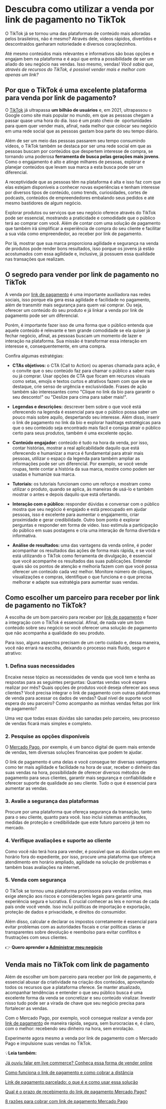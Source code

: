 # Descubra como utilizar a venda por link de pagamento no TikTok

O TikTok já se tornou uma das plataformas de conteúdo mais adoradas pelos brasileiros, não é mesmo? Através dele, vídeos rápidos, divertidos e descontraídos ganharam notoriedade e diversos coraçõezinhos.

Até mesmo conteúdos mais relevantes e informativos são boas opções e engajam bem na plataforma e é aqui que entra a possibilidade de ser um aliado do seu negócio nas vendas. Isso mesmo, vendas! *Você sabia que, através de recursos do TikTok, é possível vender mais e melhor com apenas um link?*

## **Por que o TikTok é uma excelente plataforma para venda por link de pagamento?**

O [TikTok](https://meubolso.mercadopago.com.br/tiktok-e-reels-saiba-como-usar-as-ferramentas-para-aumentar-as-vendas) já ultrapassa **um bilhão de usuários** e, em 2021, ultrapassou o Google como site mais popular no mundo, em que as pessoas chegam a passar quase uma hora do dia. Isso é um prato cheio de  oportunidades para quem quer vender mais, afinal, nada melhor que colocar seu negócio em uma rede social que as pessoas gastam boa parte do seu tempo diário.

Além de ser um meio das pessoas passarem seu tempo consumindo vídeos, o TikTok também se destaca por ser uma rede social em que as pessoas buscam por conteúdos que despertem interesse de compra, se tornando uma poderosa **ferramenta de busca pelas gerações mais jovens**. Como o engajamento é alto e atinge milhares de pessoas, explorar e planejar conteúdos que levam sua marca a esta busca pode ser um diferencial.

A receptividade que as pessoas têm na plataforma é alta e isso faz com que elas estejam disponíveis a conhecer novas experiências e tenham interesse por diversos tipos de conteúdo, como trends, curiosidades, cortes de podcasts, conteúdos de empreendedores embalando seus pedidos e até mesmo bastidores de algum negócio.

Explorar produtos ou serviços que seu negócio oferece através do TikTok pode ser essencial, mostrando a praticidade e comodidade que o público terá ao comprar com você. Além de contar com uma solução de pagamento que também irá simplificar a experiência de compra do seu cliente e facilitar a sua vida como empreendedor, ao receber por link de pagamento.

Por lá, mostrar que sua marca proporciona agilidade e segurança na venda de produtos pode render bons resultados, isso porque os jovens já estão acostumados com essa agilidade e, inclusive, já possuem essa qualidade nas transações que realizam.

## **O segredo para vender por link de pagamento no TikTok**

A venda por [link de pagamento](https://meubolso.mercadopago.com.br/como-utilizar-o-link-de-pagamento-parcelado) é uma importante auxiliadora nas redes sociais, isso porque ela gera essa agilidade e facilidade no pagamento, além de transmitir mais segurança para quem vai comprar. Ou seja, oferecer um conteúdo do seu produto e já linkar a venda por link de pagamento pode ser um diferencial.

Porém, é importante fazer isso de uma forma que o público entenda que aquele conteúdo é relevante e tem grande comodidade se ela quiser já fechar negócio, afinal, as pessoas buscam um momento de lazer e interação na plataforma. Sua missão é transformar essa interação em interesse e, consequentemente, em uma compra.

Confira algumas estratégias:

- **CTAs objetivos:** o CTA (Call to Action) ou apenas chamada para ação, é o convite que o seu conteúdo faz para chamar o público a saber mais ou já comprar. Usar opções de CTA que focam em recursos visuais como setas, emojis e textos curtos e atrativos fazem com que ele se destaque, crie senso de urgência e exclusividade. Frases de ação também são interessantes como "Clique no link da bio para garantir o seu desconto!" ou "Deslize para cima para saber mais!".

- **Legendas e descrições:** descrever bem sobre o que você está oferecendo na legenda é essencial para que o público possa saber um pouco mais sobre aquilo, despertando seu interesse. Além disso, inserir o link de pagamento no link da bio e explorar hashtags estratégicas para que o seu conteúdo seja encontrado mais fácil e consiga atrair o público certo para seus produtos, também é uma excelente opção.

- **Conteúdo engajador:** conteúdo é tudo na hora da venda, por isso, contar histórias, mostrar a real aplicabilidade daquilo que está oferecendo e humanizar a marca é fundamental para atrair mais pessoas, utilizar o espaço da legenda para também ampliar as informações pode ser um diferencial. Por exemplo, se você vende roupas, tente contar a história da sua marca, mostre como podem ser usadas e humanize sua marca.

- **Tutoriais:** os tutoriais funcionam como um reforço e mostram como utilizar o produto, quando se aplica, às maneiras de usá-lo e também mostrar o antes e depois daquilo que está ofertando. 

- **Interação com o público:** responder dúvidas e conversar com o público mostra que seu negócio é engajado e está preocupado em ajudar pessoas, isso é excelente para aumentar o engajamento, criar proximidade e gerar credibilidade. Outro bom ponto é explorar perguntas e responder em forma de vídeo. Isso estimula a participação do público em suas postagens e cria uma interação de forma divertida e informativa.

- **Análise de resultados:** uma das vantagens da venda online, é poder acompanhar os resultados das ações de forma mais rápida, e se você está utilizando o TikTok como ferramenta de divulgação, é essencial que você acompanhe os resultados das suas publicações. Entender quais são os pontos de atenção e melhoria fazem com que você possa oferecer um conteúdo cada vez melhor. Monitore número de cliques, visualizações e compras, identifique o que funciona e o que precisa melhorar e adapte sua estratégia para aumentar suas vendas.

## **Como escolher um parceiro para receber por link de pagamento no TikTok?**

A escolha de um bom parceiro para receber por [link de pagamento](https://meubolso.mercadopago.com.br/venda-e-receba-online-com-o-link-de-pagamento) e fazer a integração com o TikTok é essencial. Afinal, de nada vale um bom conteúdo sobre seu negócio se você oferecer uma solução de pagamento que não acompanha a qualidade do seu produto.

Para isso, alguns aspectos precisam de um certo cuidado e, dessa maneira, você não errará na escolha, deixando o processo mais fluido, seguro e atrativo:

### **1. Defina suas necessidades**

Encaixe nesse tópico as necessidades de venda que você tem e tenha as respostas para as seguintes perguntas: Quantas vendas você espera realizar por mês? Quais opções de produtos você deseja oferecer aos seus clientes? Você precisa integrar o link de pagamento com outras plataformas de venda para acessar os dados de vendas? Qual nível de suporte você espera do seu parceiro? Como acompanho as minhas vendas feitas por link de pagamento?

Uma vez que todas essas dúvidas são sanadas pelo parceiro, seu processo de vendas ficará mais simples e completo.

### **2. Pesquise as opções disponíveis**

O [Mercado Pago](https://meubolso.mercadopago.com.br/receber-link-de-pagamento-mercado-pago), por exemplo, é um banco digital de quem mais entende de vendas, tem diversas soluções financeiras que podem te ajudar.

O link de pagamento é uma delas e você consegue ter diversas vantagens como ter mais agilidade e facilidade na hora de usar, receber o dinheiro das suas vendas na hora, possibilidade de oferecer diversos métodos de pagamento para seus clientes, garantir mais segurança e confiabilidade e oferecer suporte de qualidade ao seu cliente. Tudo o que é essencial para aumentar as vendas.

### **3. Avalie a segurança das plataformas**

Procure por uma plataforma que ofereça segurança da transação, tanto para o seu cliente, quanto para você. Isso inclui sistemas antifraudes, medidas de proteção e credibilidade que este futuro parceiro já tem no mercado.

### **4. Verifique avaliações e suporte ao cliente**

Como você não terá hora para vender, é possível que as dúvidas surjam em horário fora do expediente, por isso, procure uma plataforma que ofereça atendimento em horário ampliado, agilidade na solução de problemas e também boas avaliações na internet.

### **5. Venda com segurança**

O TikTok se tornou uma plataforma promissora para vendas online, mas exige atenção aos riscos e considerações legais para garantir uma experiência segura e lucrativa. É crucial conhecer as leis e normas de cada país onde você vende. Isso inclui políticas de importação e exportação, proteção de dados e privacidade, e direitos do consumidor.

Além disso, calcular e declarar os impostos corretamente é essencial para evitar problemas com as autoridades fiscais e criar políticas claras e transparentes sobre devolução e reembolso para evitar conflitos e frustrações com seus clientes.

👉 **Quero aprender a [Administrar meu negócio](https://empreendedores.mercadopago.com.br/guia-completo-para-gerenciar-um-pequeno-negocio)**

## **Venda mais no TikTok com link de pagamento**

Além de escolher um bom parceiro para receber por link de pagamento, é essencial abusar da criatividade na criação dos conteúdos, aproveitando todos os recursos que a plataforma oferece. Se manter atualizado, acompanhar tendências e entender o que seu público busca é uma excelente forma da venda se concretizar e seu conteúdo viralizar. Investir nisso tudo pode ser a virada de chave que seu negócio precisa para fortalecer as vendas.

Com o Mercado Pago, por exemplo, você consegue realizar a venda por [link de pagamento](https://meubolso.mercadopago.com.br/garanta-mais-seguranca-com-link-de-pagamento-mercado-pago) de maneira rápida, segura, sem burocracias e, é claro, com o melhor: recebendo seu dinheiro na hora, sem enrolação.

Experimente agora mesmo a venda por link de pagamento com o Mercado Pago e impulsione suas vendas no TikTok.

💡**Leia também:**

[Já ouviu falar em live commerce? Conheça essa forma de vender online](https://meubolso.mercadopago.com.br/live-commerce-conheca-essa-forma-de-vender-online)

[Como funciona o link de pagamento e como cobrar a distância](https://meubolso.mercadopago.com.br/link-de-pagamento-descubra-como-funciona-essa-maneira-de-fazer-cobrancas-a-distancia)

[Link de pagamento parcelado: o que é e como usar essa solução](https://meubolso.mercadopago.com.br/link-de-pagamento-parcelado-mercado-pago)

[Qual é o prazo de recebimento do link de pagamento Mercado Pago?](https://meubolso.mercadopago.com.br/qual-e-o-prazo-de-recebimento-do-link-de-pagamento-mercado-pago)

[8 razões para cobrar com link de pagamento Mercado Pago](https://meubolso.mercadopago.com.br/8-razoes-para-vender-com-o-link-de-pagamento-do-mercado-pago)